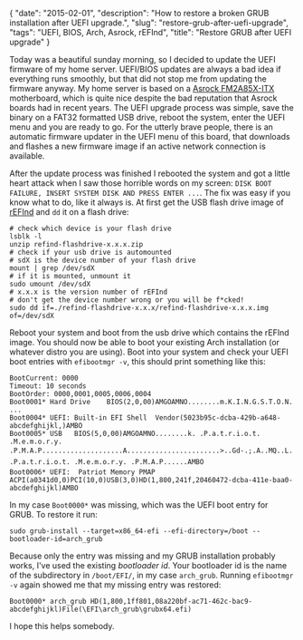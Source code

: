 {
    "date": "2015-02-01",
    "description": "How to restore a broken GRUB installation after UEFI upgrade.",
    "slug": "restore-grub-after-uefi-upgrade",
    "tags": "UEFI, BIOS, Arch, Asrock, rEFInd",
    "title": "Restore GRUB after UEFI upgrade"
}

Today was a beautiful sunday morning, so I decided to update the UEFI
firmware of my home server. UEFI/BIOS updates are always a bad idea if
everything runs smoothly, but that did not stop me from updating the
firmware anyway. My home server is based on a [Asrock
FM2A85X-ITX](http://www.asrock.com/mb/AMD/FM2A85X-ITX/) motherboard,
which is quite nice despite the bad reputation that Asrock boards had in
recent years. The UEFI upgrade process was simple, save the binary on a
FAT32 formatted USB drive, reboot the system, enter the UEFI menu and
you are ready to go. For the utterly brave people, there is an automatic
firmware updater in the UEFI menu of this board, that downloads and
flashes a new firmware image if an active network connection is
available.

After the update process was finished I rebooted the system and got a
little heart attack when I saw those horrible words on my screen:
`DISK BOOT FAILURE, INSERT SYSTEM DISK AND PRESS ENTER ...`. The fix was
easy if you know what to do, like it always is. At first get the USB
flash drive image of
[rEFInd](http://www.rodsbooks.com/refind/getting.html) and `dd` it on a
flash drive:

``` {.sourceCode .sh}
# check which device is your flash drive
lsblk -l
unzip refind-flashdrive-x.x.x.zip
# check if your usb drive is automounted
# sdX is the device number of your flash drive
mount | grep /dev/sdX
# if it is mounted, unmount it
sudo umount /dev/sdX
# x.x.x is the version number of rEFInd
# don't get the device number wrong or you will be f*cked!
sudo dd if=./refind-flashdrive-x.x.x/refind-flashdrive-x.x.x.img of=/dev/sdX
```

Reboot your system and boot from the usb drive which contains the rEFInd
image. You should now be able to boot your existing Arch installation
(or whatever distro you are using). Boot into your system and check your
UEFI boot entries with `efibootmgr -v`, this should print something like
this:

``` {.sourceCode .sh}
BootCurrent: 0000
Timeout: 10 seconds
BootOrder: 0000,0001,0005,0006,0004
Boot0001* Hard Drive    BIOS(2,0,00)AMGOAMNO........m.K.I.N.G.S.T.O.N. ...
Boot0004* UEFI: Built-in EFI Shell  Vendor(5023b95c-dcba-429b-a648-abcdefghijkl,)AMBO
Boot0005* USB   BIOS(5,0,00)AMGOAMNO........k. .P.a.t.r.i.o.t. .M.e.m.o.r.y. .P.M.A.P....................A.......................>..Gd-.;.A..MQ..L. .P.a.t.r.i.o.t. .M.e.m.o.r.y. .P.M.A.P......AMBO
Boot0006* UEFI:  Patriot Memory PMAP    ACPI(a0341d0,0)PCI(10,0)USB(3,0)HD(1,800,241f,20460472-dcba-411e-baa0-abcdefghijkl)AMBO
```

In my case `Boot0000*` was missing, which was the UEFI boot entry for
GRUB. To restore it run:

``` {.sourceCode .sh}
sudo grub-install --target=x86_64-efi --efi-directory=/boot --bootloader-id=arch_grub
```

Because only the entry was missing and my GRUB installation probably
works, I've used the existing *bootloader id*. Your bootloader id is the
name of the subdirectory in `/boot/EFI/`, in my case `arch_grub`.
Running `efibootmgr -v` again showed me that my missing entry was
restored:

``` {.sourceCode .sh}
Boot0000* arch_grub HD(1,800,1ff801,08a220bf-ac71-462c-bac9-abcdefghijkl)File(\EFI\arch_grub\grubx64.efi)
```

I hope this helps somebody.
